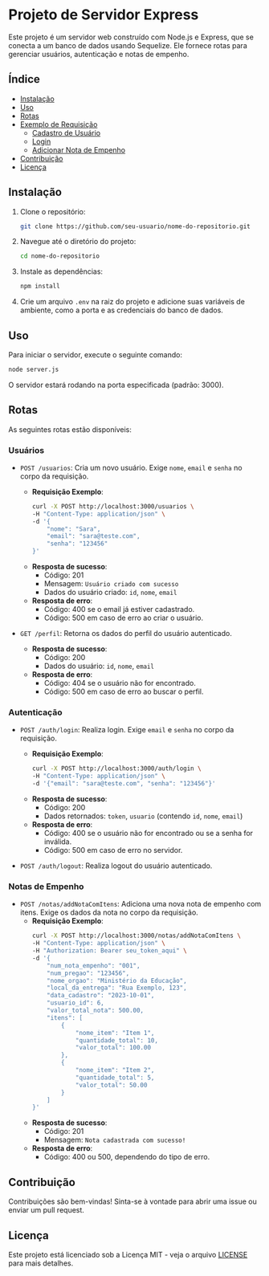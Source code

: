 # Projeto de Servidor Express

Este projeto é um servidor web construído com Node.js e Express, que se conecta a um banco de dados usando Sequelize. Ele fornece rotas para gerenciar usuários, autenticação e notas de empenho.

## Índice

- [Instalação](#instalação)
- [Uso](#uso)
- [Rotas](#rotas)
- [Exemplo de Requisição](#exemplo-de-requisição)
  - [Cadastro de Usuário](#cadastro-de-usuário)
  - [Login](#login)
  - [Adicionar Nota de Empenho](#adicionar-nota-de-empenho)
- [Contribuição](#contribuição)
- [Licença](#licença)

## Instalação

1. Clone o repositório:
   ```bash
   git clone https://github.com/seu-usuario/nome-do-repositorio.git
   ```
2. Navegue até o diretório do projeto:
   ```bash
   cd nome-do-repositorio
   ```
3. Instale as dependências:
   ```bash
   npm install
   ```
4. Crie um arquivo `.env` na raiz do projeto e adicione suas variáveis de ambiente, como a porta e as credenciais do banco de dados.

## Uso

Para iniciar o servidor, execute o seguinte comando:

```bash
node server.js
```

O servidor estará rodando na porta especificada (padrão: 3000).

## Rotas

As seguintes rotas estão disponíveis:

### Usuários
- `POST /usuarios`: Cria um novo usuário. Exige `nome`, `email` e `senha` no corpo da requisição.
  - **Requisição Exemplo**:
    ```bash
    curl -X POST http://localhost:3000/usuarios \
    -H "Content-Type: application/json" \
    -d '{
        "nome": "Sara",
        "email": "sara@teste.com",
        "senha": "123456"
    }'
    ```
  - **Resposta de sucesso**: 
    - Código: 201
    - Mensagem: `Usuário criado com sucesso`
    - Dados do usuário criado: `id`, `nome`, `email`
  - **Resposta de erro**: 
    - Código: 400 se o email já estiver cadastrado.
    - Código: 500 em caso de erro ao criar o usuário.

- `GET /perfil`: Retorna os dados do perfil do usuário autenticado.
  - **Resposta de sucesso**: 
    - Código: 200
    - Dados do usuário: `id`, `nome`, `email`
  - **Resposta de erro**: 
    - Código: 404 se o usuário não for encontrado.
    - Código: 500 em caso de erro ao buscar o perfil.

### Autenticação
- `POST /auth/login`: Realiza login. Exige `email` e `senha` no corpo da requisição.
  - **Requisição Exemplo**:
    ```bash
    curl -X POST http://localhost:3000/auth/login \
    -H "Content-Type: application/json" \
    -d '{"email": "sara@teste.com", "senha": "123456"}'
    ```
  - **Resposta de sucesso**: 
    - Código: 200
    - Dados retornados: `token`, `usuario` (contendo `id`, `nome`, `email`)
  - **Resposta de erro**: 
    - Código: 400 se o usuário não for encontrado ou se a senha for inválida.
    - Código: 500 em caso de erro no servidor.

- `POST /auth/logout`: Realiza logout do usuário autenticado.

### Notas de Empenho
- `POST /notas/addNotaComItens`: Adiciona uma nova nota de empenho com itens. Exige os dados da nota no corpo da requisição.
  - **Requisição Exemplo**:
    ```bash
    curl -X POST http://localhost:3000/notas/addNotaComItens \
    -H "Content-Type: application/json" \
    -H "Authorization: Bearer seu_token_aqui" \
    -d '{
        "num_nota_empenho": "001",
        "num_pregao": "123456",
        "nome_orgao": "Ministério da Educação",
        "local_da_entrega": "Rua Exemplo, 123",
        "data_cadastro": "2023-10-01",
        "usuario_id": 6,
        "valor_total_nota": 500.00,
        "itens": [
            {
                "nome_item": "Item 1",
                "quantidade_total": 10,
                "valor_total": 100.00
            },
            {
                "nome_item": "Item 2",
                "quantidade_total": 5,
                "valor_total": 50.00
            }
        ]
    }'
    ```
  - **Resposta de sucesso**: 
    - Código: 201
    - Mensagem: `Nota cadastrada com sucesso!`
  - **Resposta de erro**: 
    - Código: 400 ou 500, dependendo do tipo de erro.

## Contribuição

Contribuições são bem-vindas! Sinta-se à vontade para abrir uma issue ou enviar um pull request.

## Licença

Este projeto está licenciado sob a Licença MIT - veja o arquivo [LICENSE](LICENSE) para mais detalhes.